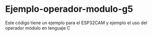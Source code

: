 # Ejemplo-operador-modulo-g5
Este código tiene un ejemplo para el ESP32CAM y ejemplo el uso del operador módulo en lenguaje C
